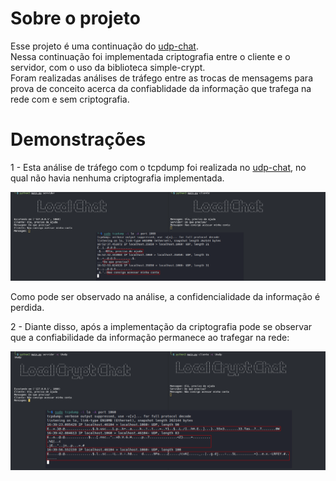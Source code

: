 # Sobre o projeto

Esse projeto é uma continuação do [udp-chat](https://github.com/gooday4u/udp-chat).</br>
Nessa continuação foi implementada criptografia entre o cliente e o servidor, com o uso da biblioteca simple-crypt.</br>
Foram realizadas análises de tráfego entre as trocas de mensagems para prova de conceito acerca da confiablidade da informação que trafega na rede com e sem criptografia.<br>

<h1>Demonstrações</h1>

1 - Esta análise de tráfego com o tcpdump foi realizada no [udp-chat](https://github.com/gooday4u/udp-chat), no qual não havia nenhuma criptografia implementada.</br>

![sem-criptografia](images/no-crypt.png)

Como pode ser observado na análise, a confidencialidade da informação é perdida.

2 - Diante disso, após a implementação da criptografia pode se observar que a confiabilidade da informação permanece ao trafegar na rede:

![com-criptografia](images/crypt.png)




